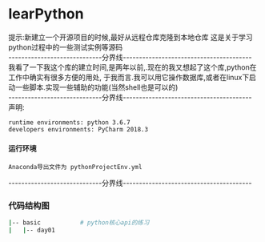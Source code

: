 # learPython
提示:新建立一个开源项目的时候,最好从远程仓库克隆到本地仓库
这是关于学习python过程中的一些测试实例等源码    
-----------------------------分界线----------------------------------------  
我看了一下我这个库的建立时间,是两年以前,.现在的我又想起了这个库,python在工作中确实有很多方便的用处,
于我而言.我可以用它操作数据库,或者在linux下启动一些脚本.实现一些辅助的功能(当然shell也是可以的)  
-----------------------------分界线----------------------------------------  
声明:  

    runtime environments: python 3.6.7
    developers environments: PyCharm 2018.3

#### 运行环境
    
    Anaconda导出文件为 pythonProjectEnv.yml
   


-----------------------------分界线----------------------------------------  

### 代码结构图

```bash
|-- basic           # python核心api的练习
|   |-- day01

```